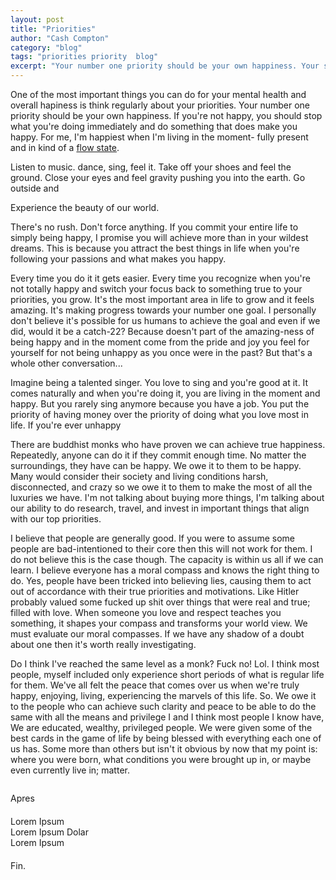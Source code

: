 ```yaml
---
layout: post
title: "Priorities"
author: "Cash Compton"
category: "blog"
tags: "priorities priority  blog"
excerpt: "Your number one priority should be your own happiness. Your second priority is your purpose in life."
---
```


One of the most important things you can do for your mental health and overall hapiness is think regularly about your priorities. Your number one priority should be your own happiness. If you're not happy, you should stop what you're doing immediately and do something that does make you happy. For me, I'm happiest when I'm living in the moment- fully present and in kind of a [flow state](https://daringtolivefully.com/how-to-enter-the-flow-state).

Listen to music. dance, sing, feel it.
Take off your shoes and feel the ground. Close your eyes and feel gravity pushing you into the earth.
Go outside and

Experience the beauty of our world.

There's no rush. Don't force anything. If you commit your entire life to simply being happy, I promise you will achieve more than in your wildest dreams. This is because you attract the best things in life when you're following your passions and what makes you happy.

Every time you do it it gets easier. Every time you recognize when you're not totally happy and switch your focus back to something true to your priorities, you grow. It's the most important area in life to grow and it feels amazing. It's making progress towards your number one goal. I personally don't believe it's possible for us humans to achieve the goal and even if we did, would it be a catch-22? Because doesn't part of the amazing-ness of being happy and in the moment come from the pride and joy you feel for yourself for not being unhappy as you once were in the past? But that's a whole other conversation...

Imagine being a talented singer. You love to sing and you're good at it. It comes naturally and when you're doing it, you are living in the moment and happy. But you rarely sing anymore because you have a job. You put the priority of having money over the priority of doing what you love most in life. If you're ever unhappy 

There are buddhist monks who have proven we can achieve true happiness. Repeatedly, anyone can do it if they commit enough time. No matter the surroundings, they have can be happy. We owe it to them to be happy. Many would consider their society and living conditions harsh, disconnected, and crazy so we owe it to them to make the most of all the luxuries we have. I'm not talking about buying more things, I'm talking about our ability to do research, travel, and invest in important things that align with our top priorities.



I believe that people are generally good. If you were to assume some people are bad-intentioned to their core then this will not work for them. I do not believe this is the case though. The capacity is within us all if we can learn.
I believe everyone has a moral compass and knows the right thing to do. Yes, people have been tricked into believing lies, causing them to act out of accordance with their true priorities and motivations.
Like Hitler probably valued some fucked up shit over things that were real and true; filled with love. When someone you love and respect teaches you something, it shapes your compass and transforms your world view. We must evaluate our moral compasses. If we have any shadow of a doubt about one then it's worth really investigating.

Do I think I've reached the same level as a monk? Fuck no! Lol. I think most people, myself included only experience short periods of what is regular life for them. We've all felt the peace that comes over us when we're truly happy, enjoying, living, experiencing the marvels of this life. So. We owe it to the people who can achieve such clarity and peace to be able to do the same with all the means and privilege I and I think most people I know have, We are educated, wealthy, privileged people. We were given some of the best cards in the game of life by being blessed with everything each one of us has. Some more than others but isn't it obvious by now that my point is: where you were born, what conditions you were brought up in, or maybe even currently live in; matter. 

<img src="" />

Apres

<div class="body-small row" style="margin:20px 0;">
  <div class="col">
    <img src="" />
    <div>Lorem Ipsum</div>
  </div>
  <div class="col">
    <img src="" style="flex:1;" />
    <div>Lorem Ipsum Dolar</div>
  </div>
  <div class="col">
    <img src="" />
    <div>Lorem Ipsum</div>
  </div>
</div>

Fin.
